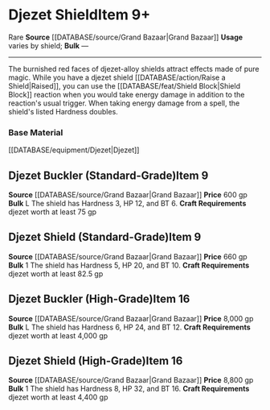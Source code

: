 ﻿---
bulk: '1'
id: '1413'
item_category: Shields
item_subcategory: Precious Material Shields
level: '9'
name: Djezet Shield
price: 660 gp
rarity: Rare
source: '[[DATABASE/source/Grand Bazaar|Grand Bazaar]]'
trait:
- '[[DATABASE/trait/Rare|Rare]]'
type: Item
usage: varies by shield

---
# Djezet Shield<span class="item-type">Item 9+</span>

<span class="trait-rare item-trait">Rare</span>
**Source** [[DATABASE/source/Grand Bazaar|Grand Bazaar]]
**Usage** varies by shield; **Bulk** —

---
The burnished red faces of djezet-alloy shields attract effects made of pure magic. While you have a djezet shield [[DATABASE/action/Raise a Shield|Raised]], you can use the [[DATABASE/feat/Shield Block|Shield Block]] reaction when you would take energy damage in addition to the reaction's usual trigger. When taking energy damage from a spell, the shield's listed Hardness doubles.

### Base Material

[[DATABASE/equipment/Djezet|Djezet]]

## Djezet Buckler (Standard-Grade)<span class="item-type">Item 9</span>

**Source** [[DATABASE/source/Grand Bazaar|Grand Bazaar]]
**Price** 600 gp
**Bulk** L
The shield has Hardness 3, HP 12, and BT 6.
**Craft Requirements** djezet worth at least 75 gp

## Djezet Shield (Standard-Grade)<span class="item-type">Item 9</span>

**Source** [[DATABASE/source/Grand Bazaar|Grand Bazaar]]
**Price** 660 gp
**Bulk** 1
The shield has Hardness 5, HP 20, and BT 10.
**Craft Requirements** djezet worth at least 82.5 gp

## Djezet Buckler (High-Grade)<span class="item-type">Item 16</span>

**Source** [[DATABASE/source/Grand Bazaar|Grand Bazaar]]
**Price** 8,000 gp
**Bulk** L
The shield has Hardness 6, HP 24, and BT 12.
**Craft Requirements** djezet worth at least 4,000 gp

## Djezet Shield (High-Grade)<span class="item-type">Item 16</span>

**Source** [[DATABASE/source/Grand Bazaar|Grand Bazaar]]
**Price** 8,800 gp
**Bulk** 1
The shield has Hardness 8, HP 32, and BT 16.
**Craft Requirements** djezet worth at least 4,400 gp